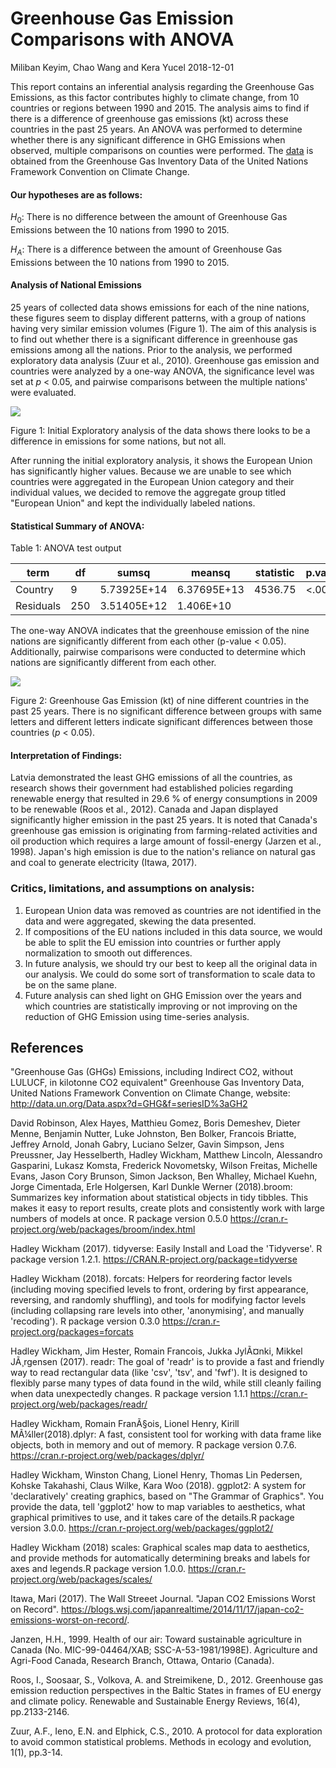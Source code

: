 Greenhouse Gas Emission Comparisons with ANOVA
================
Miliban Keyim, Chao Wang and Kera Yucel
2018-12-01

This report contains an inferential analysis regarding the Greenhouse Gas Emissions, as this factor contributes highly to climate change, from 10 countries or regions between 1990 and 2015. The analysis aims to find if there is a difference of greenhouse gas emissions (kt) across these countries in the past 25 years. An ANOVA was performed to determine whether there is any significant difference in GHG Emissions when observed, multiple comparisons on counties were performed. The [data](%22http://data.un.org/Data.aspx?d=GHG&f=seriesID%3aGH2%22) is obtained from the Greenhouse Gas Inventory Data of the United Nations Framework Convention on Climate Change.

#### Our hypotheses are as follows:

*H*<sub>0</sub>: There is no difference between the amount of Greenhouse Gas Emissions between the 10 nations from 1990 to 2015.

*H*<sub>*A*</sub>: There is a difference between the amount of Greenhouse Gas Emissions between the 10 nations from 1990 to 2015.

#### Analysis of National Emissions

25 years of collected data shows emissions for each of the nine nations, these figures seem to display different patterns, with a group of nations having very similar emission volumes (Figure 1). The aim of this analysis is to find out whether there is a significant difference in greenhouse gas emissions among all the nations. Prior to the analysis, we performed exploratory data analysis (Zuur et al., 2010). Greenhouse gas emission and countries were analyzed by a one-way ANOVA, the significance level was set at *p* &lt; 0.05, and pairwise comparisons between the multiple nations' were evaluated.

![](../results/fig/GHG_explore.png)

Figure 1: Initial Exploratory analysis of the data shows there looks to be a difference in emissions for some nations, but not all.

After running the initial exploratory analysis, it shows the European Union has significantly higher values. Because we are unable to see which countries were aggregated in the European Union category and their individual values, we decided to remove the aggregate group titled "European Union" and kept the individually labeled nations.

#### Statistical Summary of ANOVA:

Table 1: ANOVA test output

| term      | df  | sumsq       | meansq      | statistic | p.value  |
|-----------|-----|-------------|-------------|-----------|----------|
| Country   | 9   | 5.73925E+14 | 6.37695E+13 | 4536.75   | &lt;.001 |
| Residuals | 250 | 3.51405E+12 | 1.406E+10   |           |          |

The one-way ANOVA indicates that the greenhouse emission of the nine nations are significantly different from each other (p-value &lt; 0.05). Additionally, pairwise comparisons were conducted to determine which nations are significantly different from each other.

![](../results/fig/GH_boxplot.png)

Figure 2: Greenhouse Gas Emission (kt) of nine different countries in the past 25 years. There is no significant difference between groups with same letters and different letters indicate significant differences between those countries (*p* &lt; 0.05).

#### Interpretation of Findings:

Latvia demonstrated the least GHG emissions of all the countries, as research shows their government had established policies regarding renewable energy that resulted in 29.6 % of energy consumptions in 2009 to be renewable (Roos et al., 2012). Canada and Japan displayed significantly higher emission in the past 25 years. It is noted that Canada's greenhouse gas emission is originating from farming-related activities and oil production which requires a large amount of fossil-energy (Jarzen et al., 1998). Japan's high emission is due to the nation's reliance on natural gas and coal to generate electricity (Itawa, 2017).

### Critics, limitations, and assumptions on analysis:

1.  European Union data was removed as countries are not identified in the data and were aggregated, skewing the data presented.
2.  If compositions of the EU nations included in this data source, we would be able to split the EU emission into countries or further apply normalization to smooth out differences.
3.  In future analysis, we should try our best to keep all the original data in our analysis. We could do some sort of transformation to scale data to be on the same plane.
4.  Future analysis can shed light on GHG Emission over the years and which countries are statistically improving or not improving on the reduction of GHG Emission using time-series analysis.

References
----------

"Greenhouse Gas (GHGs) Emissions, including Indirect CO2, without LULUCF, in kilotonne CO2 equivalent" Greenhouse Gas Inventory Data, United Nations Framework Convention on Climate Change, website: <http://data.un.org/Data.aspx?d=GHG&f=seriesID%3aGH2>

David Robinson, Alex Hayes, Matthieu Gomez, Boris Demeshev, Dieter Menne, Benjamin Nutter, Luke Johnston, Ben Bolker, Francois Briatte, Jeffrey Arnold, Jonah Gabry, Luciano Selzer, Gavin Simpson, Jens Preussner, Jay Hesselberth, Hadley Wickham, Matthew Lincoln, Alessandro Gasparini, Lukasz Komsta, Frederick Novometsky, Wilson Freitas, Michelle Evans, Jason Cory Brunson, Simon Jackson, Ben Whalley, Michael Kuehn, Jorge Cimentada, Erle Holgersen, Karl Dunkle Werner (2018).broom: Summarizes key information about statistical objects in tidy tibbles. This makes it easy to report results, create plots and consistently work with large numbers of models at once. R package version 0.5.0 <https://cran.r-project.org/web/packages/broom/index.html>

Hadley Wickham (2017). tidyverse: Easily Install and Load the 'Tidyverse'. R package version 1.2.1. <https://CRAN.R-project.org/package=tidyverse>

Hadley Wickham (2018). forcats: Helpers for reordering factor levels (including moving specified levels to front, ordering by first appearance, reversing, and randomly shuffling), and tools for modifying factor levels (including collapsing rare levels into other, 'anonymising', and manually 'recoding'). R package version 0.3.0 <https://cran.r-project.org/packages=forcats>

Hadley Wickham, Jim Hester, Romain Francois, Jukka JylÃ¤nki, Mikkel JÃ¸rgensen (2017). readr: The goal of 'readr' is to provide a fast and friendly way to read rectangular data (like 'csv', 'tsv', and 'fwf'). It is designed to flexibly parse many types of data found in the wild, while still cleanly failing when data unexpectedly changes. R package version 1.1.1 <https://cran.r-project.org/web/packages/readr/>

Hadley Wickham, Romain FranÃ§ois, Lionel Henry, Kirill MÃ¼ller(2018).dplyr: A fast, consistent tool for working with data frame like objects, both in memory and out of memory. R package version 0.7.6. <https://cran.r-project.org/web/packages/dplyr/>

Hadley Wickham, Winston Chang, Lionel Henry, Thomas Lin Pedersen, Kohske Takahashi, Claus Wilke, Kara Woo (2018). ggplot2: A system for 'declaratively' creating graphics, based on "The Grammar of Graphics". You provide the data, tell 'ggplot2' how to map variables to aesthetics, what graphical primitives to use, and it takes care of the details.R package version 3.0.0. <https://cran.r-project.org/web/packages/ggplot2/>

Hadley Wickham (2018) scales: Graphical scales map data to aesthetics, and provide methods for automatically determining breaks and labels for axes and legends.R package version 1.0.0. <https://cran.r-project.org/web/packages/scales/>

Itawa, Mari (2017). The Wall Streeet Journal. "Japan CO2 Emissions Worst on Record". <https://blogs.wsj.com/japanrealtime/2014/11/17/japan-co2-emissions-worst-on-record/>.

Janzen, H.H., 1999. Health of our air: Toward sustainable agriculture in Canada (No. MIC-99-04464/XAB; SSC-A-53-1981/1998E). Agriculture and Agri-Food Canada, Research Branch, Ottawa, Ontario (Canada).

Roos, I., Soosaar, S., Volkova, A. and Streimikene, D., 2012. Greenhouse gas emission reduction perspectives in the Baltic States in frames of EU energy and climate policy. Renewable and Sustainable Energy Reviews, 16(4), pp.2133-2146.

Zuur, A.F., Ieno, E.N. and Elphick, C.S., 2010. A protocol for data exploration to avoid common statistical problems. Methods in ecology and evolution, 1(1), pp.3-14.

